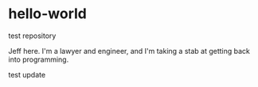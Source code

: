 # hello-world
test repository


Jeff here. I'm a lawyer and engineer, and I'm taking a stab at getting back into programming.

test update
